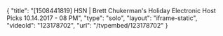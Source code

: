 {
    "title": "[1508441819] HSN | Brett Chukerman's Holiday Electronic Host Picks 10.14.2017 - 08 PM",
    "type": "solo",
    "layout": "iframe-static",
    "videoId": "123178702",
    "url": "\/tvpembed\/123178702"
}